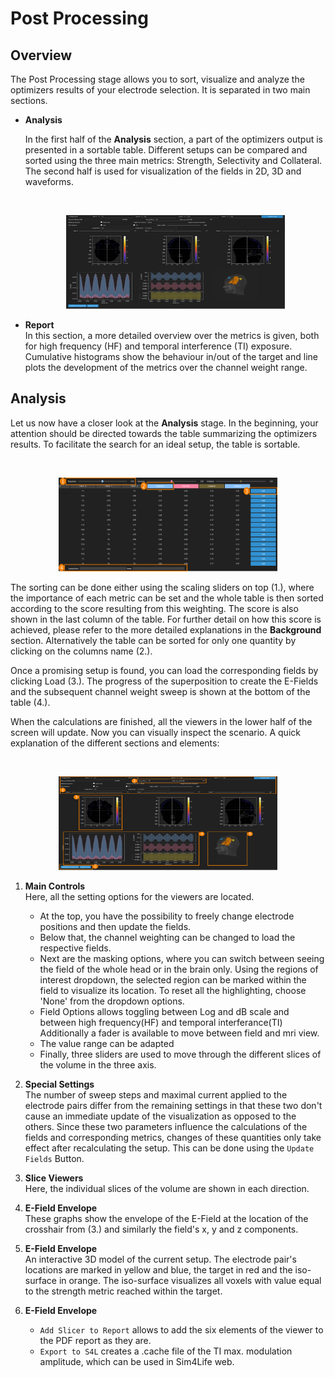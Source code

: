 # Post Processing

## Overview

The Post Processing stage allows you to sort, visualize and analyze the optimizers results of your electrode selection. 
It is separated in two main sections. 

* **Analysis** <br/>

    In the first half of the **Analysis** section, a part of the optimizers output is presented in a sortable table.
    Different setups can be compared and sorted using the three main metrics: Strength, Selectivity and Collateral. 
    The second half is used for visualization of the fields in 2D, 3D and waveforms.

    <br>
    <p align="center">
      <img width="350" height="150" src="_media/postpro/analysis_slicer.png">
    </p>

* **Report** <br/>
    In this section, a more detailed overview over the metrics is given, both for high frequency (HF) and temporal 
    interference (TI) exposure. Cumulative histograms show the behaviour in/out of the target and line plots the 
    development of the metrics over the channel weight range.

## Analysis

Let us now have a closer look at the **Analysis** stage. In the beginning, your attention should be directed towards the 
table summarizing the optimizers results. To facilitate the search for an ideal setup, the table is sortable. 

<br>
<p align="center">
  <img width="350" height="150" src="_media/postpro/analysis_table_nums.png">
</p>

The sorting can be done either using the scaling sliders on top (1.), where the importance of each metric can be set and the whole table
is then sorted according to the score resulting from this weighting. The score is also shown in the last column of the table.
For further detail on how this score is achieved, please refer to the more detailed explanations in the **Background** section. 
Alternatively the table can be sorted for only one quantity by clicking on the columns name (2.). 

Once a promising setup is found, you can load the corresponding fields by clicking Load (3.). The progress of the superposition
to create the E-Fields and the subsequent channel weight sweep is shown at the bottom of the table (4.).

When the calculations are finished, all the viewers in the lower half of the screen will update. Now you can visually 
inspect the scenario. A quick explanation of the different sections and elements:

<br>
<p align="center">
  <img width="350" height="150" src="_media/postpro/analysis_slicer_numbers.png">
</p>

1. **Main Controls** <br/>
   Here, all the setting options for the viewers are located. 
   * At the top, you have the possibility to freely change electrode positions and then update the fields. 
   * Below that, the channel weighting can be changed to load the respective fields. 
   * Next are the masking options, where you can switch between seeing the field of the whole head or in the brain only. 
      Using the regions of interest dropdown, the selected region can be marked within the field to visualize its location. 
      To reset all the highlighting, choose 'None' from the dropdown options. 
   * Field Options allows toggling between Log and dB scale and between high frequency(HF) and temporal interferance(TI)
     Additionally a fader is available to move between field and mri view.
   * The value range can be adapted
   * Finally, three sliders are used to move through the different slices of the volume in the three axis.

2. **Special Settings** <br/>
   The number of sweep steps and maximal current applied to the electrode pairs differ from the remaining settings in that
   these two don't cause an immediate update of the visualization as opposed to the others. Since these two parameters 
   influence the calculations of the fields and corresponding metrics, changes of these quantities only take effect after 
   recalculating the setup. This can be done using the ```Update Fields``` Button.
 
3. **Slice Viewers** <br/>
   Here, the individual slices of the volume are shown in each direction. 

4. **E-Field Envelope** <br/>
   These graphs show the envelope of the E-Field at the location of the crosshair from (3.) and similarly the field's 
   x, y and z components.
5. **E-Field Envelope** <br/>
   An interactive 3D model of the current setup. The electrode pair's locations are marked in yellow and blue, the target 
   in red and the iso-surface in orange. The iso-surface visualizes all voxels with value equal to the strength metric 
   reached within the target.
6. **E-Field Envelope** <br/>
   * ```Add Slicer to Report``` allows to add the six elements of the viewer to the PDF report as they are.
   * ```Export to S4L``` creates a .cache file of the TI max. modulation amplitude, which can be used in Sim4Life web.



    
    
